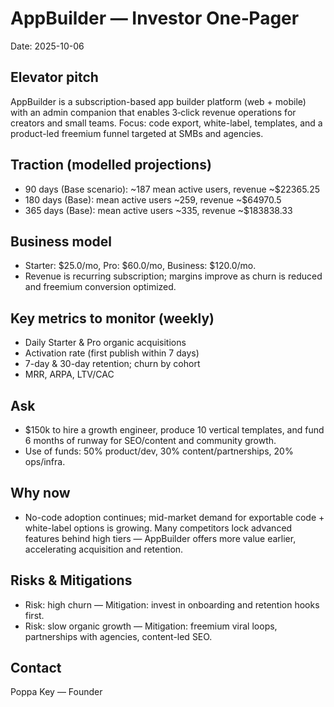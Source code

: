 # AppBuilder — Investor One‑Pager
Date: 2025-10-06

## Elevator pitch
AppBuilder is a subscription-based app builder platform (web + mobile) with an admin companion that enables 3‑click revenue operations for creators and small teams. Focus: code export, white-label, templates, and a product-led freemium funnel targeted at SMBs and agencies.

## Traction (modelled projections)
- 90 days (Base scenario): ~187 mean active users, revenue ~$22365.25
- 180 days (Base): mean active users ~259, revenue ~$64970.5
- 365 days (Base): mean active users ~335, revenue ~$183838.33

## Business model
- Starter: $25.0/mo, Pro: $60.0/mo, Business: $120.0/mo.
- Revenue is recurring subscription; margins improve as churn is reduced and freemium conversion optimized.

## Key metrics to monitor (weekly)
- Daily Starter & Pro organic acquisitions
- Activation rate (first publish within 7 days)
- 7-day & 30-day retention; churn by cohort
- MRR, ARPA, LTV/CAC

## Ask
- $150k to hire a growth engineer, produce 10 vertical templates, and fund 6 months of runway for SEO/content and community growth.
- Use of funds: 50% product/dev, 30% content/partnerships, 20% ops/infra.

## Why now
- No-code adoption continues; mid-market demand for exportable code + white-label options is growing. Many competitors lock advanced features behind high tiers — AppBuilder offers more value earlier, accelerating acquisition and retention.

## Risks & Mitigations
- Risk: high churn — Mitigation: invest in onboarding and retention hooks first.
- Risk: slow organic growth — Mitigation: freemium viral loops, partnerships with agencies, content-led SEO.

## Contact
Poppa Key — Founder